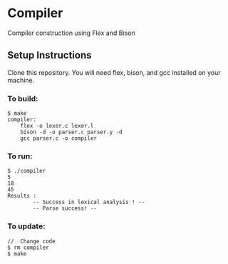 # Compiler

Compiler construction using Flex and Bison

## Setup Instructions
Clone this repository. You will need flex, bison, and gcc installed on your machine.

### To build:
```
$ make
compiler:
	flex -o lexer.c lexer.l 
	bison -d -o parser.c parser.y -d
	gcc parser.c -o compiler
```
### To run:
```
$ ./compiler
5 
18
45
Results :
        -- Success in lexical analysis ! --
        -- Parse success! --
```

### To update:
```
//  Change code
$ rm compiler
$ make
```
